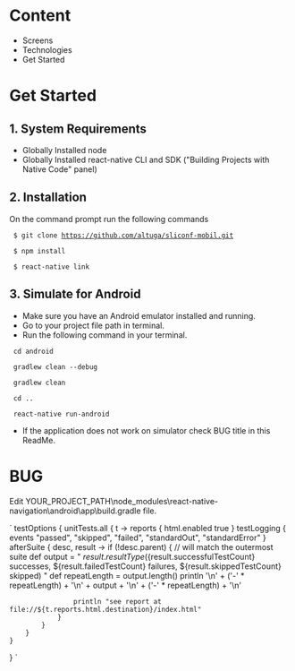 # Content

* Screens
* Technologies
* Get Started

# Get Started

## 1. System Requirements

* Globally Installed node
* Globally Installed react-native CLI and SDK ("Building Projects with Native Code" panel)

## 2. Installation

On the command prompt run the following commands

<code> $ git clone https://github.com/altuga/sliconf-mobil.git </code>

<code> $ npm install </code>

<code> $ react-native link </code>

## 3. Simulate for Android

* Make sure you have an Android emulator installed and running.
* Go to your project file path in terminal.
* Run the following command in your terminal.

<code> cd android </code>

<code> gradlew clean --debug </code>

<code> gradlew clean </code>

<code> cd .. </code>

<code> react-native run-android </code>

* If the application does not work on simulator check BUG title in this ReadMe.

# BUG

Edit YOUR_PROJECT_PATH\node_modules\react-native-navigation\android\app\build.gradle file.

` testOptions { 
        unitTests.all { t ->
            reports {
                html.enabled true
            }
            testLogging {
                events "passed", "skipped", "failed", "standardOut", "standardError"
            }
            afterSuite { desc, result ->
                if (!desc.parent) { // will match the outermost suite
                    def output = "      ${result.resultType} (${result.successfulTestCount} successes, ${result.failedTestCount} failures, ${result.skippedTestCount} skipped)     "
                    def repeatLength = output.length()
                    println '\n' + ('-' * repeatLength) + '\n' + output + '\n' + ('-' * repeatLength) + '\n'

                    println "see report at file://${t.reports.html.destination}/index.html"
                }
            }
        }
    }
} `